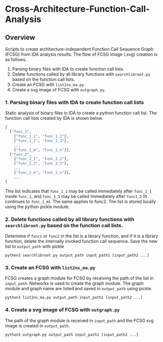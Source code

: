 # Cross-Architecture-Function-Call-Analysis
## Overview
Scripts to create architecture-independent Function Call Sequence Graph (FCSG) from IDA analysis results. The flow of FCSG image (.svg) creation is as follows.
1. Parsing binary files with IDA to create function call lists.
2. Delete functions called by all library functions with `searchlibroot.py` based on the function call lists.
3. Create an FCSG with `list2nx_ma.py`.
4. Create a svg image of FCSG with `outgraph.py`.

### 1. Parsing binary files with IDA to create function call lists
Static analysis of binary files in IDA to create a python function call list. The function call lists created by IDA is shown below.
```python
[
  ["func_1",
    ["func_1_1", "func_1_2"],
    ["func_1_2", "func_1_3"],
    ...
    ["func_1_m", "func_1_n"]],
  ["func_2",
    ["func_2_1", "func_2_2"],
    ["func_2_2", "func_2_3"],
    ...
    ["func_2_m", "func_2_n"]],
    ...
]
```
This list indicates that `func_1_2` may be called immediately after `func_1_1` inside `func_1`, and `func_1_3` may be called immediately after `func1_2` (It continues to `func_1_m`). 
The same applies to func2.
The list is stored locally using the python pickle module.

### 2. Delete functions called by all library functions with `searchlibroot.py` based on the function call lists.
Determine if `func1` or `func2` in the list is a library function, and if it is a library function, delete the internally invoked function call sequence. Save the new list to `output_path` with pickle

```
python3 searchlibroot.py output_path input_path1 [input_path2 ...]
```

### 3. Create an FCSG with `list2nx_ma.py`
FCSG creates a graph module for FCSG by receiving the path of the list in `input_path`. Networkx is used to create the graph module. The graph module and graph name are listed and saved in `output_path` using pickle.

```
python3 list2nx_ma.py output_path input_path1 [input_path2 ...]
```

### 4. Create a svg image of FCSG with `outgraph.py`
The path of the graph module is received in `input_path` and the FCSG svg image is created in `output_path`.

```
python3 outgraph.py output_path input_path1 [input_path2 ...]
```